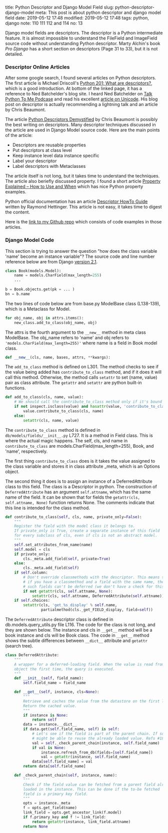 title: Python Descriptor and Django Model Field
slug: python-descriptor-django-model
meta: This post is about python descriptor and django model field
date: 2019-05-12 17:48
modified: 2019-05-12 17:48
tags: python, django
note: 110 111 112 and 114
no: 13


Django model fields are descriptors. The descriptor is a Python intermediate feature. 
It is almost impossible to understand the FileField and ImageField source code 
without understanding Python descriptor.  Marty Alchin's book *Pro Django* has 
a short section on descriptors (Page 31 to 33), but it is not detailed. 

### Descriptor Online Articles

After some google search, I found several articles on Python descriptors. 
The first article is Michael Driscoll's 
[Python 201: What are descriptors?](https://www.blog.pythonlibrary.org/2016/06/10/python-201-what-are-descriptors/), 
which is a good introduction. At bottom of the linked page, it has a reference 
to Ned Batchelder's blog site. I heard Ned Batchelder on 
[Talk Python To Me Podcase](https://talkpython.fm/) and read his excellent 
[article on Unicode](https://nedbatchelder.com/text/unipain.html). His blog post 
on descriptor is actually recommending a lightning talk and an article by Chris 
Beaumont. 

The article 
[Python Descriptors Demystified](https://nbviewer.jupyter.org/urls/gist.github.com/ChrisBeaumont/5758381/raw/descriptor_writeup.ipynb) 
by Chris Beaumont is possibly the best writing on descriptors.  Many descriptor techniques 
discussed in the article are used in Django Model source code. Here are the main points 
of the article:

* Descriptors are reusable properties
* Put descriptors at class level
* Keep instance level data instance specific
* Label your descriptor
* Label descriptors with Metaclasses

The article itself is not long, but it takes time to understand the techniques. The article 
also beriefly discussed property. I found a short article 
[Property Explained – How to Use and When](https://www.machinelearningplus.com/python/python-property/) 
which has nice Python property examples.

Python official documentation has an article 
[Descriptor HowTo Guide](https://docs.python.org/3/howto/descriptor.html) 
written by Raymond Hettinger. This article is not easy, it takes time to digest the content. 

Here is the 
[link to my Github repo](https://github.com/georgexyz19/PythonDescriptor) 
which consists of code examples in those articles. 


### Django Model Code

This section is trying to answer the question "how does the class variable 'name' 
become an instance variable"? The source code and line number reference below are from Django 
[version 2.1](https://github.com/django/django/tree/2.1). 

```python
class Book(models.Model):
    name = models.CharField(max_length=255)
    ...
    
b = Book.objects.get(pk = ... )
bn = b.name

```

The two lines of code below are from base.py ModelBase class (L138-139), which is
a Metaclass for Model.
  
```python
for obj_name, obj in attrs.items():
    new_class.add_to_class(obj_name, obj)
```

The attrs is the fourth argument to the `__new__` method in meta class ModelBase. 
The obj_name refers to 'name' and obj refers to `'models.CharField(max_length=255)'` 
where name is a field in Book model class. 

```python
def __new__(cls, name, bases, attrs, **kwargs):
```

The `add_to_class` method is defined on L301.  The method checks to see if the 
value being added has `contribute_to_class` method, and if it does it will call 
this method. Otherwise, the method calls `setattr` to set (name, value) pair 
as class attribute.  The `getattr` and `setattr` are python built-in functions. 

```python
def add_to_class(cls, name, value):
    # We should call the contribute_to_class method only if it's bound
    if not inspect.isclass(value) and hasattr(value, 'contribute_to_class'):
        value.contribute_to_class(cls, name)
    else:
        setattr(cls, name, value)
```

The `contribute_to_class` method is defined in `db/models/fields/__init__.py` L727. 
It is a method in Field class. 
This is where the actual magic happens.  The self, cls, and name in `contribute_to_class` 
are models.CharField(max_length=255), Book, and 'name', respectively. 

The first thing `contribute_to_class` does is it takes the value assigned to the 
class variable and stores it in class attribute \_meta, which is an Options object. 

The second thing it does is to assign an instance of a DeferredAttribute class 
to this field.  The class is a Descriptor in python. The construction of 
`DeferredAttribute` has an argument `self.attname`, which has the same name of 
the field.  It can be shown that for fields the `getattr(cls, self.attname, None)` 
function returns None.  The comments indicate that this line is intended for the class method. 

```python
def contribute_to_class(self, cls, name, private_only=False):
    """
    Register the field with the model class it belongs to.
    If private_only is True, create a separate instance of this field
    for every subclass of cls, even if cls is not an abstract model.
    """
    self.set_attributes_from_name(name)
    self.model = cls
    if private_only:
        cls._meta.add_field(self, private=True)
    else:
        cls._meta.add_field(self)
    if self.column:
        # Don't override classmethods with the descriptor. This means that
        # if you have a classmethod and a field with the same name, then
        # such fields can't be deferred (we don't have a check for this).
        if not getattr(cls, self.attname, None):
            setattr(cls, self.attname, DeferredAttribute(self.attname))
    if self.choices:
        setattr(cls, 'get_%s_display' % self.name,
                partialmethod(cls._get_FIELD_display, field=self))
```

The `DeferredAttribute` descriptor class is defined in db.models.query_utils.py 
file L116.  The code for the class is not long, and they are shown below. 
The instance and cls in `__get__` method will be a book instance and cls will 
be Book class. The code in `__get__` method shows the subtle differences 
between `__dict__` attribute and `getattr` (search tree). 

```python
class DeferredAttribute:
    """
    A wrapper for a deferred-loading field. When the value is read from this
    object the first time, the query is executed.
    """
    def __init__(self, field_name):
        self.field_name = field_name

    def __get__(self, instance, cls=None):
        """
        Retrieve and caches the value from the datastore on the first lookup.
        Return the cached value.
        """
        if instance is None:
            return self
        data = instance.__dict__
        if data.get(self.field_name, self) is self:
            # Let's see if the field is part of the parent chain. If so we
            # might be able to reuse the already loaded value. Refs #18343.
            val = self._check_parent_chain(instance, self.field_name)
            if val is None:
                instance.refresh_from_db(fields=[self.field_name])
                val = getattr(instance, self.field_name)
            data[self.field_name] = val
        return data[self.field_name]

    def _check_parent_chain(self, instance, name):
        """
        Check if the field value can be fetched from a parent field already
        loaded in the instance. This can be done if the to-be fetched
        field is a primary key field.
        """
        opts = instance._meta
        f = opts.get_field(name)
        link_field = opts.get_ancestor_link(f.model)
        if f.primary_key and f != link_field:
            return getattr(instance, link_field.attname)
        return None
```
